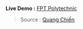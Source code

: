 **Live Demo :** [FPT Polytechnic](https://ck1412.github.io/HTML-CSS_JS/Projects/FPT-Polytechnic)

> Source : [Quang Chiến](https://youtu.be/WCqee1ZhvYw)